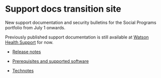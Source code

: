 # Support docs transition site

New support documentation and security bulletins for the Social Programs portfolio from July 1 onwards.

Previously published support documentation is still available at [Watson Health Support](https://www.ibm.com/watson-health/support) for now.

* [Release notes](release-notes/release-notes.md)

* [Prerequisites and supported software](prerequisites/prerequisites-software.md)

* [Technotes](technotes/technotes.md)
